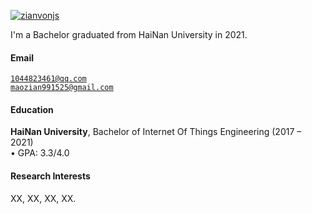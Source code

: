 [![zianvonjs](https://img.shields.io/badge/zianvonjs-github-blue?logo=github)](https://github.com/zianvonjs)

I'm a Bachelor graduated from HaiNan University in 2021.

#### Email  
<code>1044823461@qq.com</code>  
<code>maozian991525@gmail.com</code>

#### Education  
**HaiNan University**, Bachelor of Internet Of Things Engineering (2017 – 2021)  
• GPA: 3.3/4.0   

#### Research Interests  
XX, XX, XX, XX.